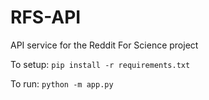 # RFS-API

API service for the Reddit For Science project

To setup:
`pip install -r requirements.txt`

To run:
`python -m app.py`